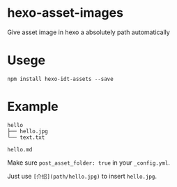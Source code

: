 # hexo-asset-images


Give asset image in hexo a absolutely path automatically

# Usege

```shell
npm install hexo-idt-assets --save
```

# Example

```shell
hello
├── hello.jpg
└── text.txt

hello.md
```

Make sure `post_asset_folder: true` in your `_config.yml`.

Just use `[介绍](path/hello.jpg)` to insert `hello.jpg`.
